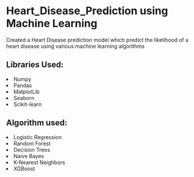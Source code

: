 # Heart_Disease_Prediction using Machine Learning
Created a Heart Disease prediction model which predict the likelihood of a heart disease using various machine learning algorithms
<h2>Libraries Used:</h2>
<li>Numpy</li>
<li>Pandas</li>
<li>MatplotLib</li>
<li>Seaborn</li>
<li>Scikit-learn</li>

<h2>Algorithm used:</h2>
<li>Logistic Regression</li>
<li>Random Forest</li>
<li>Decision Trees</li>
<li>Naive Bayes</li>
<li>K-Nearest Neighbors</li>
<li>XGBoost</li>
